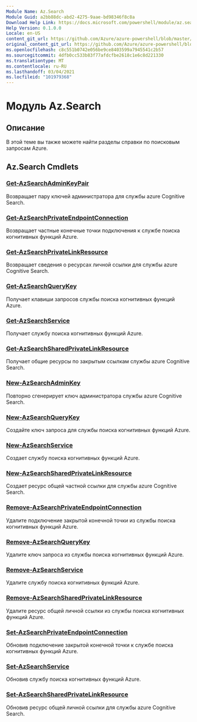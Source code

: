 ```yaml
---
Module Name: Az.Search
Module Guid: a2bb88dc-abd2-4275-9aae-bd98346f8c8a
Download Help Link: https://docs.microsoft.com/powershell/module/az.search
Help Version: 0.1.0.0
Locale: en-US
content_git_url: https://github.com/Azure/azure-powershell/blob/master/src/Search/Search/help/Az.Search.md
original_content_git_url: https://github.com/Azure/azure-powershell/blob/master/src/Search/Search/help/Az.Search.md
ms.openlocfilehash: c8c551b0742e056be9ce8403599a7945541c2b57
ms.sourcegitcommit: 4dfb0cc533b83f77afdcfbe2618c1e6c8d221330
ms.translationtype: MT
ms.contentlocale: ru-RU
ms.lasthandoff: 03/04/2021
ms.locfileid: "101979368"
---
```

# Модуль Az.Search
## Описание
В этой теме вы также можете найти разделы справки по поисковым запросам Azure.

## Az.Search Cmdlets
### [Get-AzSearchAdminKeyPair](Get-AzSearchAdminKeyPair.md)
Возвращает пару ключей администратора для службы azure Cognitive Search.

### [Get-AzSearchPrivateEndpointConnection](Get-AzSearchPrivateEndpointConnection.md)
Возвращает частные конечные точки подключения к службе поиска когнитивных функций Azure.

### [Get-AzSearchPrivateLinkResource](Get-AzSearchPrivateLinkResource.md)
Возвращает сведения о ресурсах личной ссылки для службы azure Cognitive Search.

### [Get-AzSearchQueryKey](Get-AzSearchQueryKey.md)
Получает клавиши запросов службы поиска когнитивных функций Azure.

### [Get-AzSearchService](Get-AzSearchService.md)
Получает службу поиска когнитивных функций Azure.

### [Get-AzSearchSharedPrivateLinkResource](Get-AzSearchSharedPrivateLinkResource.md)
Получает общие ресурсы по закрытым ссылкам службы azure Cognitive Search.

### [New-AzSearchAdminKey](New-AzSearchAdminKey.md)
Повторно сгенерирует ключ администратора службы azure Cognitive Search.

### [New-AzSearchQueryKey](New-AzSearchQueryKey.md)
Создайте ключ запроса для службы поиска когнитивных функций Azure.

### [New-AzSearchService](New-AzSearchService.md)
Создает службу поиска когнитивных функций Azure.

### [New-AzSearchSharedPrivateLinkResource](New-AzSearchSharedPrivateLinkResource.md)
Создает ресурс общей частной ссылки для службы azure Cognitive Search.

### [Remove-AzSearchPrivateEndpointConnection](Remove-AzSearchPrivateEndpointConnection.md)
Удалите подключение закрытой конечной точки из службы поиска когнитивных функций Azure.

### [Remove-AzSearchQueryKey](Remove-AzSearchQueryKey.md)
Удалите ключ запроса из службы поиска когнитивных функций Azure.

### [Remove-AzSearchService](Remove-AzSearchService.md)
Удалите службу поиска когнитивных функций Azure.

### [Remove-AzSearchSharedPrivateLinkResource](Remove-AzSearchSharedPrivateLinkResource.md)
Удалите ресурс общей личной ссылки из службы поиска когнитивных функций Azure.

### [Set-AzSearchPrivateEndpointConnection](Set-AzSearchPrivateEndpointConnection.md)
Обновив подключение закрытой конечной точки к службе поиска когнитивных функций Azure.

### [Set-AzSearchService](Set-AzSearchService.md)
Обновив службу поиска когнитивных функций Azure.

### [Set-AzSearchSharedPrivateLinkResource](Set-AzSearchSharedPrivateLinkResource.md)
Обновив ресурс общей личной ссылки для службы azure Cognitive Search.

